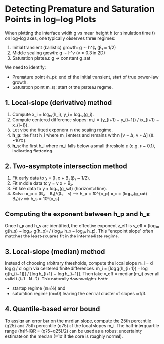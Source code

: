  # Detecting Premature and Saturation Points in log–log Plots

 When plotting the interface width g vs mean height h (or simulation time t) on log–log axes, one typically observes three regimes:
 1. Initial transient (ballistic) growth:    g ∼ h^β₁  (β₁ ≈ 1/2)
 2. Middle scaling growth:                 g ∼ h^v   (v ≈ 0.3 in 2D)
 3. Saturation plateau:                    g → constant g_sat

 We need to identify:
 - Premature point (h_p): end of the initial transient, start of true power‐law growth.
 - Saturation point (h_s): start of the plateau regime.

 ## 1. Local‐slope (derivative) method
 1. Compute x_i = log₁₀(h_i), y_i = log₁₀(g_i).
 2. Compute centered difference slopes:
        m_i = (y_{i+1} − y_{i−1}) / (x_{i+1} − x_{i−1}).
 3. Let v be the fitted exponent in the scaling regime.
 4. **h_p**: the first h_i where m_i enters and remains within [v − Δ, v + Δ] (Δ ~10%).
 5. **h_s**: the first h_i where m_i falls below a small threshold ε (e.g. ε ~ 0.1), indicating flattening.

 ## 2. Two‐asymptote intersection method
 1. Fit early data to y = β₁ x + B₁ (β₁ ~ 1/2).
 2. Fit middle data to y = v x + B₂.
 3. Fit late data to y = log₁₀(g_sat) (horizontal line).
 4. Solve:
       x_p = (B₂ − B₁)/(β₁ − v)      ⟹  h_p = 10^{x_p}
       x_s = (log₁₀(g_sat) − B₂)/v   ⟹  h_s = 10^{x_s}

 ## Computing the exponent between h_p and h_s
 Once h_p and h_s are identified, the effective exponent v_eff is
   v_eff = (log₁₀ g(h_s) − log₁₀ g(h_p)) / (log₁₀ h_s − log₁₀ h_p).
 This “endpoint slope” often matches the least‐squares fit in the intermediate regime.

## 3. Local‐slope (median) method
Instead of choosing arbitrary thresholds, compute the local slope m_i = d log g / d log h via centered finite differences:
  m_i = [log g(h_{i+1}) − log g(h_{i−1})] / [log h_{i+1} − log h_{i−1}].
Then take v_eff = median(m_i) over all valid i (i=1…N−2).  This naturally downweights both:
  - startup regime (m≈½) and
  - saturation regime (m≈0)
leaving the central cluster of slopes ≃1/3.

## 4. Quantile‐based error bound
To assign an error bar on the median slope, compute the 25th percentile (q25) and 75th percentile (q75) of the local slopes m_i.
The half‐interquartile range (half‐IQR = (q75−q25)/2) can be used as a robust uncertainty estimate on the median (≈1σ if the core is roughly normal).
